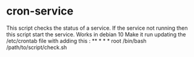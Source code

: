 # cron-service
This script checks the status of a service. If the service not running then this script start the service.
Works in debian 10
Make it run updating the /etc/crontab file with adding this :
** * * *  root    /bin/bash /path/to/script/check.sh
